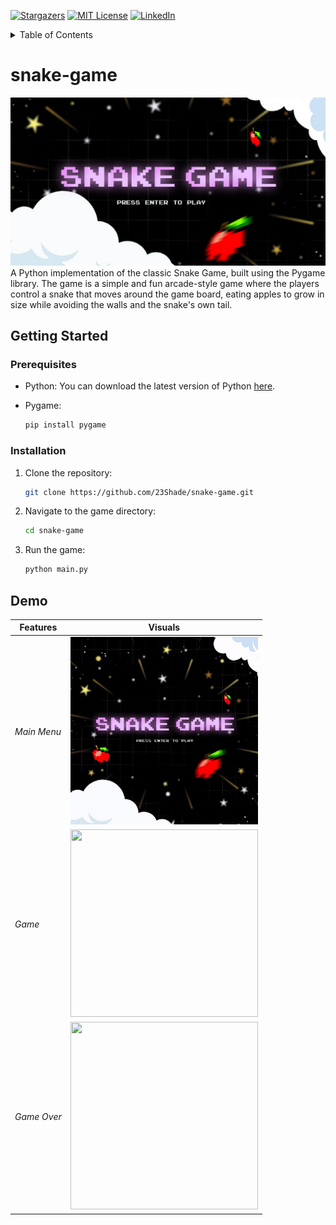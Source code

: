<!-- BADGES -->
[![Stargazers][stars-shield]][stars-url]
[![MIT License][license-shield]][license-url]
[![LinkedIn][linkedin-shield]][linkedin-url]

<!-- TABLE OF CONTENTS -->
<details>
    <summary>Table of Contents</summary>
    <ol>
    <li>
        <a href="#snake-game">snake-game</a>
    </li>
    <li>
        <a href="#getting-started">Getting Started</a>
        <ul>
            <li><a href="#prerequisites">Prerequisites</a></li>
            <li><a href="#installation">Installation</a></li>
        </ul>
    </li>
    <li>
        <a href="#demo">Demo</a>
    </li>
</details>

<!-- SNAKE-GAME -->
# snake-game
![Banner](./assets/Banner.png)
A Python implementation of the classic Snake Game, built using the Pygame library. The game is a simple and fun arcade-style game where the players control a snake that moves around the game board, eating apples to grow in size while avoiding the walls and the snake's own tail.

<!-- GETTING STARTED -->
## Getting Started

### Prerequisites
* Python: You can download the latest version of Python
[here](https://www.python.org/downloads/).

* Pygame:
    ```sh
    pip install pygame
    ```

<!-- INSTALLATION -->
### Installation
1. Clone the repository:
    ```sh
    git clone https://github.com/23Shade/snake-game.git
    ```
2. Navigate to the game directory: 
    ```sh
    cd snake-game
    ```

3. Run the game:
    ```sh
    python main.py
    ```

<!-- DEMO -->
## Demo
|**Features**  |                      **Visuals**                         |
| ------------ | ---------------------------------------------------------|
| *Main Menu*  | <img src="assets/MainMenu.gif" width="300" height="300"> |
| *Game*       | <img src="assets/Game.gif" width="300" height="300">     |
| *Game Over*  | <img src="assets/GameOver.gif" width="300" height="300"> |

<!-- URL -->
<!-- STARS -->
[stars-shield]: https://img.shields.io/github/stars/23Shade/snake-game?color=yellow&style=for-the-badge
[stars-url]: https://github.com/23Shade/snake-game/stargazers
<!-- LICENSE -->
[license-shield]: https://img.shields.io/github/license/23Shade/snake-game?color=success&style=for-the-badge
[license-url]: https://github.com/23Shade/snake-game/blob/main/LICENSE
<!-- LINKEDIN -->
[linkedin-shield]: https://img.shields.io/badge/-LinkedIn-black.svg?style=for-the-badge&logo=linkedin&colorB=informational
[linkedin-url]: https://linkedin.com/in/shadealbios